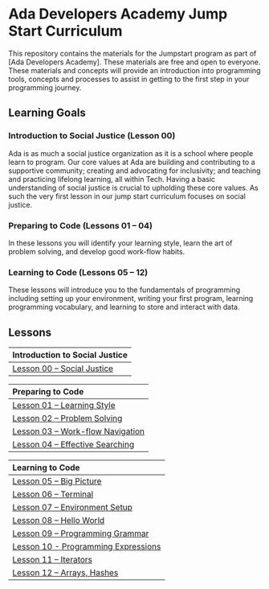# Ada Developers Academy Jump Start Curriculum

This repository contains the materials for the Jumpstart program as part of [Ada Developers Academy]. These materials are free and open to everyone. These materials and concepts will provide an introduction into programming tools, concepts and processes to assist in getting to the first step in your programming journey.

## Learning Goals

### Introduction to Social Justice (Lesson 00)
Ada is as much a social justice organization as it is a school where people learn to program. Our core values at Ada are building and contributing to a supportive community; creating and advocating for inclusivity; and teaching and practicing lifelong learning, all within Tech. Having a basic understanding of social justice is crucial to upholding these core values. As such the very first lesson in our jump start curriculum focuses on social justice.

### Preparing to Code (Lessons 01 – 04)
In these lessons you will identify your learning style, learn the art of problem solving, and develop good work-flow habits.

### Learning to Code (Lessons 05 – 12)
These lessons will introduce you to the fundamentals of programming including setting up your environment, writing your first program, learning programming vocabulary, and learning to store and interact with data.

## Lessons

| Introduction to Social Justice |
| :--- |
|[Lesson 00 – Social Justice](lessons/00-social-justice/) |

| Preparing to Code |
| :--- |
| [Lesson 01 – Learning Style](lessons/01-learning-style/) |
| [Lesson 02 – Problem Solving](lessons/02-problem-solving/) |
| [Lesson 03 – Work-flow Navigation](lessons/03-workflow/) |
| [Lesson 04 – Effective Searching](lessons/04-effective-searching/) |

| Learning to Code |
| :--- |
| [Lesson 05 – Big Picture](lessons/05-big-picture/) |
| [Lesson 06 – Terminal](lessons/06-terminal/) |
| [Lesson 07 – Environment Setup](lessons/07-environment-setup/) |
| [Lesson 08 – Hello World](lessons/08-hello-world/) |
| [Lesson 09 – Programming Grammar](lessons/09-programming-grammar/) |
| [Lesson 10 - Programming Expressions](lessons/10-programming-expressions/) |
| [Lesson 11 – Iterators](lessons/11-iterators/) |
| [Lesson 12 – Arrays, Hashes](lessons/12-basic-data-structs/) |